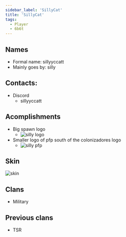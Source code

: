```yaml
---
sidebar_label: 'SillyCat'
title: 'SillyCat'
tags:
  - Player
  - 6b6t
---
```


## Names
* Formal name: sillyyccatt
* Mainly goes by: silly

## Contacts:
* Discord
  * sillyyccatt

## Acomplishments
- Big spawn logo 
  - ![silly logo](../../static/img/users/silly/silly_letters.png)
- Smaller logo of pfp south of the colonizadores logo
  - ![silly pfp](../../static/img/users/silly/silly_pfp.png)

## Skin
![skin](https://s.namemc.com/3d/skin/body.png?id=8bc9658993262e0d&model=slim&theta=30&phi=21&time=90&width=100&height=200)

## Clans
- Military

## Previous clans
- TSR